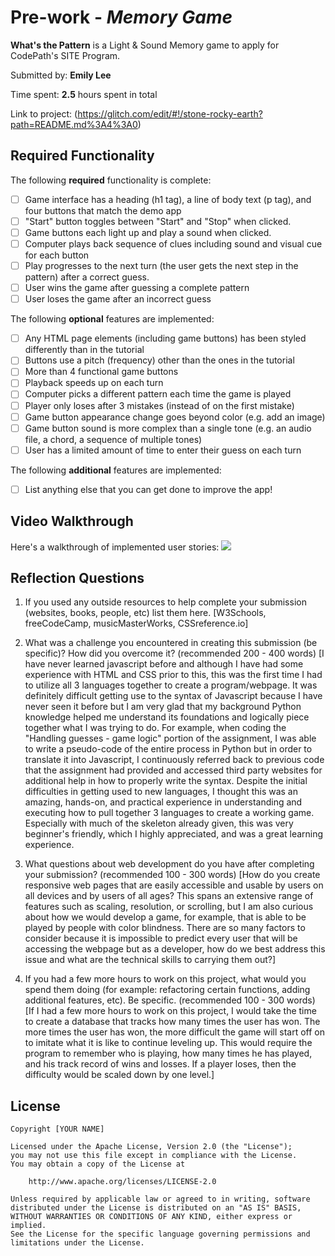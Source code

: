 # Pre-work - *Memory Game*

**What's the Pattern** is a Light & Sound Memory game to apply for CodePath's SITE Program. 

Submitted by: **Emily Lee**

Time spent: **2.5** hours spent in total

Link to project: (https://glitch.com/edit/#!/stone-rocky-earth?path=README.md%3A4%3A0)

## Required Functionality

The following **required** functionality is complete:

* [ ] Game interface has a heading (h1 tag), a line of body text (p tag), and four buttons that match the demo app
* [ ] "Start" button toggles between "Start" and "Stop" when clicked. 
* [ ] Game buttons each light up and play a sound when clicked. 
* [ ] Computer plays back sequence of clues including sound and visual cue for each button
* [ ] Play progresses to the next turn (the user gets the next step in the pattern) after a correct guess. 
* [ ] User wins the game after guessing a complete pattern
* [ ] User loses the game after an incorrect guess

The following **optional** features are implemented:

* [ ] Any HTML page elements (including game buttons) has been styled differently than in the tutorial
* [ ] Buttons use a pitch (frequency) other than the ones in the tutorial
* [ ] More than 4 functional game buttons
* [ ] Playback speeds up on each turn
* [ ] Computer picks a different pattern each time the game is played
* [ ] Player only loses after 3 mistakes (instead of on the first mistake)
* [ ] Game button appearance change goes beyond color (e.g. add an image)
* [ ] Game button sound is more complex than a single tone (e.g. an audio file, a chord, a sequence of multiple tones)
* [ ] User has a limited amount of time to enter their guess on each turn

The following **additional** features are implemented:

- [ ] List anything else that you can get done to improve the app!

## Video Walkthrough

Here's a walkthrough of implemented user stories:
![](your-link-here)


## Reflection Questions
1. If you used any outside resources to help complete your submission (websites, books, people, etc) list them here. 
[W3Schools, freeCodeCamp, musicMasterWorks, CSSreference.io]

2. What was a challenge you encountered in creating this submission (be specific)? How did you overcome it? (recommended 200 - 400 words) 
[I have never learned javascript before and although I have had some experience with HTML and CSS prior to this, this was the first time I had to utilize all 3 languages together to create a program/webpage.
It was definitely difficult getting use to the syntax of Javascript because I have never seen it before but I am very glad that my background Python knowledge helped me understand its foundations and logically 
piece together what I was trying to do. For example, when coding the "Handling guesses - game logic" portion of the assignment, I was able to write a pseudo-code of the entire process in Python but in order to translate
it into Javascript, I continuously referred back to previous code that the assignment had provided and accessed third party websites for additional help in how to properly write the syntax. Despite the initial difficulties
in getting used to new languages, I thought this was an amazing, hands-on, and practical experience in understanding and executing how to pull together 3 languages to create a working game. Especially with much of the 
skeleton already given, this was very beginner's friendly, which I highly appreciated, and was a great learning experience.

3. What questions about web development do you have after completing your submission? (recommended 100 - 300 words) 
[How do you create responsive web pages that are easily accessible and usable by users on all devices and by users of all ages? This spans an extensive
range of features such as scaling, resolution, or scrolling, but I am also curious about how we would develop a game, for example, that is able to be 
played by people with color blindness. There are so many factors to consider because it is impossible to predict every user that will be accessing the webpage but
as a developer, how do we best address this issue and what are the technical skills to carrying them out?]

4. If you had a few more hours to work on this project, what would you spend them doing (for example: refactoring certain functions, adding additional features, etc). Be specific. (recommended 100 - 300 words) 
[If I had a few more hours to work on this project, I would take the time to create a database that tracks how many times the user has won. 
The more times the user has won, the more difficult the game will start off on to imitate what it is like to continue leveling up. This would require
the program to remember who is playing, how many times he has played, and his track record of wins and losses. If a player loses, then the difficulty
would be scaled down by one level.]



## License

    Copyright [YOUR NAME]

    Licensed under the Apache License, Version 2.0 (the "License");
    you may not use this file except in compliance with the License.
    You may obtain a copy of the License at

        http://www.apache.org/licenses/LICENSE-2.0

    Unless required by applicable law or agreed to in writing, software
    distributed under the License is distributed on an "AS IS" BASIS,
    WITHOUT WARRANTIES OR CONDITIONS OF ANY KIND, either express or implied.
    See the License for the specific language governing permissions and
    limitations under the License.